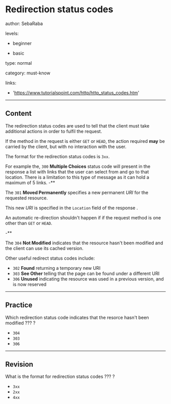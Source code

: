 # Redirection status codes
author: SebaRaba

levels:

  - beginner

  - basic

type: normal

category: must-know

links:

  - 'https://www.tutorialspoint.com/http/http_status_codes.htm'

---
## Content

The redirection status codes are used to tell that the client must take additional actions in order to fulfil the request.

If the method in the request is either `GET` or `HEAD`, the action required **may** be carried by the client, but with no interaction with the user.

The format for the redirection status codes is `3xx`.


For example the, `300` **Multiple Choices** status code will present in the response a list with links that the user can select from and go to that location. There is a limitation to this type of message as it can hold a maximum of 5 links.
-**

The `301` **Moved Permanently** specifies a new permanent *URI* for the requested resource.

This new *URI* is specified in the `Location` field of the response .

An automatic re-direction shouldn't happen if if the request method is one other than `GET` or `HEAD`.

-**

The `304` **Not Modified** indicates that the resource hasn't been modified and the client can use its cached version.

Other useful redirect status codes include:
- `302` **Found** returning a temporary new URI
- `303` **See Other** telling that the page can be found under a different URI
- `306` **Unused**  indicating the resource was used in a previous version, and is now reserved

---
## Practice

Which redirection status code indicates that the resorce hasn't been modified
??? ?

* `304`
* `303`
* `306`

---
## Revision

What is the format for redirection status codes
??? ?

* `3xx`
* `2xx`
* `4xx`
